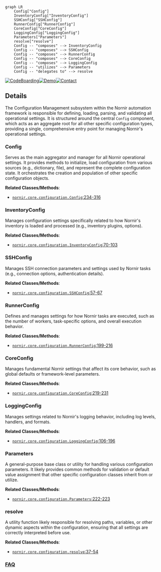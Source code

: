 ```mermaid
graph LR
    Config["Config"]
    InventoryConfig["InventoryConfig"]
    SSHConfig["SSHConfig"]
    RunnerConfig["RunnerConfig"]
    CoreConfig["CoreConfig"]
    LoggingConfig["LoggingConfig"]
    Parameters["Parameters"]
    resolve["resolve"]
    Config -- "composes" --> InventoryConfig
    Config -- "composes" --> SSHConfig
    Config -- "composes" --> RunnerConfig
    Config -- "composes" --> CoreConfig
    Config -- "composes" --> LoggingConfig
    Config -- "utilizes" --> Parameters
    Config -- "delegates to" --> resolve
```

[![CodeBoarding](https://img.shields.io/badge/Generated%20by-CodeBoarding-9cf?style=flat-square)](https://github.com/CodeBoarding/GeneratedOnBoardings)[![Demo](https://img.shields.io/badge/Try%20our-Demo-blue?style=flat-square)](https://www.codeboarding.org/demo)[![Contact](https://img.shields.io/badge/Contact%20us%20-%20contact@codeboarding.org-lightgrey?style=flat-square)](mailto:contact@codeboarding.org)

## Details

The Configuration Management subsystem within the Nornir automation framework is responsible for defining, loading, parsing, and validating all operational settings. It is structured around the central `Config` component, which acts as an aggregate root for all other specific configuration types, providing a single, comprehensive entry point for managing Nornir's operational settings.

### Config
Serves as the main aggregator and manager for all Nornir operational settings. It provides methods to initialize, load configuration from various sources (e.g., dictionary, file), and represent the complete configuration state. It orchestrates the creation and population of other specific configuration objects.


**Related Classes/Methods**:

- <a href="https://github.com/nornir-automation/nornir/blob/main/nornir/core/configuration.py#L234-L316" target="_blank" rel="noopener noreferrer">`nornir.core.configuration.Config`:234-316</a>


### InventoryConfig
Manages configuration settings specifically related to how Nornir's inventory is loaded and processed (e.g., inventory plugins, options).


**Related Classes/Methods**:

- <a href="https://github.com/nornir-automation/nornir/blob/main/nornir/core/configuration.py#L70-L103" target="_blank" rel="noopener noreferrer">`nornir.core.configuration.InventoryConfig`:70-103</a>


### SSHConfig
Manages SSH connection parameters and settings used by Nornir tasks (e.g., connection options, authentication details).


**Related Classes/Methods**:

- <a href="https://github.com/nornir-automation/nornir/blob/main/nornir/core/configuration.py#L57-L67" target="_blank" rel="noopener noreferrer">`nornir.core.configuration.SSHConfig`:57-67</a>


### RunnerConfig
Defines and manages settings for how Nornir tasks are executed, such as the number of workers, task-specific options, and overall execution behavior.


**Related Classes/Methods**:

- <a href="https://github.com/nornir-automation/nornir/blob/main/nornir/core/configuration.py#L199-L216" target="_blank" rel="noopener noreferrer">`nornir.core.configuration.RunnerConfig`:199-216</a>


### CoreConfig
Manages fundamental Nornir settings that affect its core behavior, such as global defaults or framework-level parameters.


**Related Classes/Methods**:

- <a href="https://github.com/nornir-automation/nornir/blob/main/nornir/core/configuration.py#L219-L231" target="_blank" rel="noopener noreferrer">`nornir.core.configuration.CoreConfig`:219-231</a>


### LoggingConfig
Manages settings related to Nornir's logging behavior, including log levels, handlers, and formats.


**Related Classes/Methods**:

- <a href="https://github.com/nornir-automation/nornir/blob/main/nornir/core/configuration.py#L106-L196" target="_blank" rel="noopener noreferrer">`nornir.core.configuration.LoggingConfig`:106-196</a>


### Parameters
A general-purpose base class or utility for handling various configuration parameters. It likely provides common methods for validation or default value assignment that other specific configuration classes inherit from or utilize.


**Related Classes/Methods**:

- <a href="https://github.com/nornir-automation/nornir/blob/main/nornir/core/configuration.py#L222-L223" target="_blank" rel="noopener noreferrer">`nornir.core.configuration.Parameters`:222-223</a>


### resolve
A utility function likely responsible for resolving paths, variables, or other dynamic aspects within the configuration, ensuring that all settings are correctly interpreted before use.


**Related Classes/Methods**:

- <a href="https://github.com/nornir-automation/nornir/blob/main/nornir/core/configuration.py#L37-L54" target="_blank" rel="noopener noreferrer">`nornir.core.configuration.resolve`:37-54</a>




### [FAQ](https://github.com/CodeBoarding/GeneratedOnBoardings/tree/main?tab=readme-ov-file#faq)